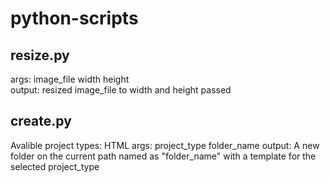 # python-scripts
## resize.py
args: image_file width height  
output: resized image_file to width and height passed

## create.py
Avalible project types: HTML 
args: project_type folder_name 
output: A new folder on the current path named as "folder_name" with a template for the selected project_type
